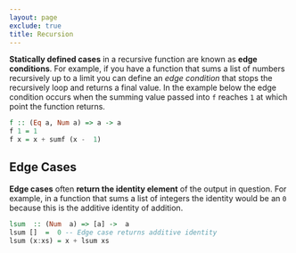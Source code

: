 ```yaml
---
layout: page
exclude: true
title: Recursion
---
```


**Statically defined cases** in a recursive function are known as **edge conditions**. For example, if you have a function that sums a list of numbers recursively up to a limit you can define an *edge condition* that stops the recursively loop and returns a final value. In the example below the edge condition occurs when the summing value passed into `f` reaches `1` at which point the function returns.
```haskell
f :: (Eq a, Num a) => a -> a 
f 1 = 1
f x = x + sumf (x -  1)
```

## Edge Cases

**Edge cases** often **return the identity element** of the output in question. For example, in a function that sums a list of integers the identity would be an `0` because this is the additive identity of addition.
```haskell
lsum  :: (Num  a) => [a] ->  a
lsum []  =  0 -- Edge case returns additive identity
lsum (x:xs) = x + lsum xs
```
<!--stackedit_data:
eyJoaXN0b3J5IjpbMjA5MTA2Mjk3MywtMTI2Mjc4OTgxNywxNj
gwODQ3NjAxLDEwNzM2MDgyNjJdfQ==
-->